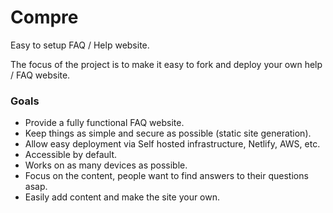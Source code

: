 # Compre
Easy to setup FAQ / Help website.

The focus of the project is to make it easy to fork and deploy your own help / FAQ website.

### Goals
- Provide a fully functional FAQ website.
- Keep things as simple and secure as possible (static site generation).
- Allow easy deployment via Self hosted infrastructure, Netlify, AWS, etc.
- Accessible by default.
- Works on as many devices as possible.
- Focus on the content, people want to find answers to their questions asap.
- Easily add content and make the site your own.
